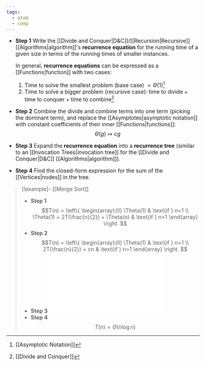 ```yaml
---
tags:
  - atom
  - comp
---
```

- **Step 1**
  Write the [[Divide and Conquer|D&C]]/[[Recursion|Recursive]] [[Algorithms|algorithm]]'s **recurrence equation** for the running time of a given size in terms of the running times of smaller instances.
  
  In general, **recurrence equations** can be expressed as a [[Functions|function]] with two cases:
  1. Time to solve the smallest problem (base case) $= \Theta(1)$[^1]
  2. Time to solve a bigger problem (recursive case): $\text{time to divide} +\text{time to conquer} +\text{time to combine}$[^2]
- **Step 2**
  Combine the $\text{divide}$ and $\text{combine}$ terms into one term (picking the dominant term), and replace the [[Asymptotes|asymptotic notation]] with constant coefficients of their inner [[Functions|functions]]:
$$\Theta(g) \mapsto cg$$
- **Step 3**
  Expand the **recurrence equation** into a **recurrence tree** (similar to an [[Invocation Trees|invocation tree]] for the [[Divide and Conquer|D&C]] [[Algorithms|algorithm]]).

- **Step 4**
  Find the closed-form expression for the sum of the [[Vertices|nodes]] in the tree.

> [!example]- [[Merge Sort]]
> - **Step 1**
> $$T(n) = \left\{ \begin{array}{ll}
> 	\Theta(1) & \text{if } n=1 \\
> 	\Theta(1) + 2T(\frac{n}{2}) + \Theta(n) & \text{if } n>1
> \end{array} \right. $$
> - **Step 2**
> $$T(n) = \left\{ \begin{array}{ll}
> 	\Theta(1) & \text{if } n=1 \\
> 	  2T(\frac{n}{2}) + cn & \text{if } n>1
> \end{array} \right. $$
> - **Step 3**
> ![1000|center](recurrence-tree.excalidraw.md)
> - **Step 4**
> $$T(n) = \Theta(n\log n)$$

  
[^1]: [[Asymptotic Notation]]
[^2]: [[Divide and Conquer]]
